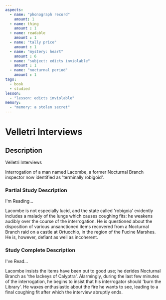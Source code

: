 ```yaml
---
aspects: 
  - name: "phonograph record"
    amount: 1
  - name: thing
    amount : 1
  - name: readable
    amount : 1
  - name: "tally price"
    amount : 1
  - name: "mystery: heart"
    amount : 6
  - name: "subject: edicts inviolable"
    amount : 1
  - name: "nocturnal period"
    amount : 1
tags:
  - book
  - studied
lesson:
  - "lesson: edicts inviolable"
memory:
  - "memory: a stolen secret"
---
```


# Velletri Interviews

## Description
Velletri Interviews

Interrogation of a man named Lacombe, a former Nocturnal Branch inspector now identified as 'terminally robigoid'.
### Partial Study Description
I'm Reading...

Lacombe is not especially lucid, and the state called 'robigoia' evidently includes a malady of the lungs which causes coughing fits: he weakens audibly over the course of the interrogation. He is questioned about the disposition of various unsanctioned items recovered from a Nocturnal Branch raid on a castle at Ortucchio, in the region of the Fucine Marshes. He is, however, defiant as well as incoherent.
### Study Complete Description
I've Read...

Lacombe insists the items have been put to good use; he derides Nocturnal Branch as 'the lackeys of Calyptra'. Alarmingly, during the last few minutes of the interrogation, he begins to insist that his interrogator should 'burn the Library'. He waxes enthusiastic about the fire he wants to see, leading to a final coughing fit after which the interview abruptly ends.